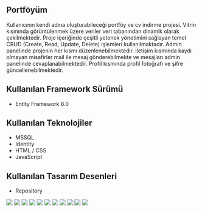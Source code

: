 ## Portföyüm

Kullanıcının kendi adına oluşturabileceği portföy ve cv indirme projesi. Vitrin kısmında görüntülenmek üzere veriler veri tabanından dinamik olarak çekilmektedir. Proje içeriğinde çeşitli yetenek yönetimini sağlayan temel CRUD (Create, Read, Update, Delete) işlemleri kullanılmaktadır. Admin panelinde projenin her kısmı düzenlenebilmektedir. İletişim kısmında kaydı olmayan misafirler mail ile mesaj gönderebilmekte ve mesajları admin panelinde cevaplanabilmektedir. Profil kısmında profil fotoğrafı ve şifre güncellenebilmektedir. 

## Kullanılan Framework Sürümü

- Entity Framework 8.0

## Kullanılan Teknolojiler

- MSSQL
- Identity
- HTML / CSS
- JavaScript

## Kullanılan Tasarım Desenleri

- Repository

![](readme/1.jpg)
![](readme/2.jpg)
![](readme/3.jpg)
![](readme/4.jpg)
![](readme/5.jpg)
![](readme/6.jpg)
![](readme/7.jpg)
![](readme/8.jpg)
![](readme/9.jpg)
![](readme/10.jpg)
![](readme/11.jpg)
